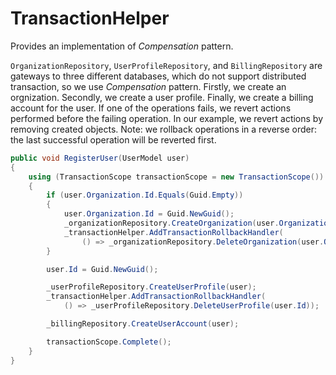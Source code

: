 # TransactionHelper

Provides an implementation of *Compensation* pattern.

`OrganizationRepository`, `UserProfileRepository`, and `BillingRepository` are gateways to three different databases, which do not support distributed transaction, so we use *Compensation* pattern. Firstly, we create an orgnization. Secondly, we create a user profile. Finally, we create a billing account for the user. If one of the operations fails, we revert actions performed before the failing operation. In our example, we revert actions by removing created objects. Note: we rollback operations in a reverse order: the last successful operation will be reverted first.

```c#
public void RegisterUser(UserModel user)
{
    using (TransactionScope transactionScope = new TransactionScope())
    {
        if (user.Organization.Id.Equals(Guid.Empty))
        {
            user.Organization.Id = Guid.NewGuid();
            _organizationRepository.CreateOrganization(user.Organization);
            _transactionHelper.AddTransactionRollbackHandler(
                () => _organizationRepository.DeleteOrganization(user.Organization.Id));
        }

        user.Id = Guid.NewGuid();

        _userProfileRepository.CreateUserProfile(user);
        _transactionHelper.AddTransactionRollbackHandler(
            () => _userProfileRepository.DeleteUserProfile(user.Id));

        _billingRepository.CreateUserAccount(user);

        transactionScope.Complete();
    }
}
```
